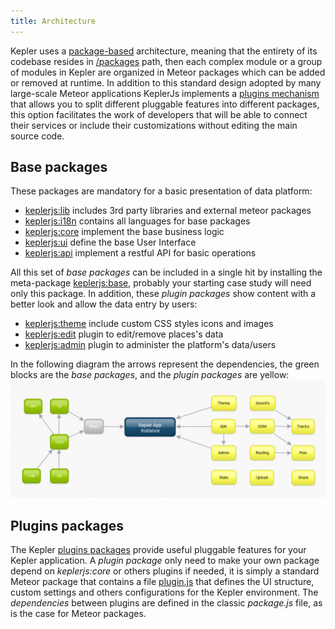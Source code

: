 ```yaml
---
title: Architecture
---
```


Kepler uses a [package-based](http://experimentsinmeteor.com/package-based-architecture/) architecture, meaning that the entirety of its codebase resides in [/packages](https://github.com/Keplerjs/Kepler/tree/master/packages) path, then each complex module or a group of modules in Kepler are organized in Meteor packages which can be added or removed at runtime.
In addition to this standard design adopted by many large-scale Meteor applications KeplerJs implements a [plugins mechanism](architecture.html#Plugins-packages) that allows you to split different pluggable features into different packages, this option facilitates the work of developers that will be able to connect their services or include their customizations without editing the main source code.

## Base packages

These packages are mandatory for a basic presentation of data platform:

* [keplerjs:lib](https://github.com/Keplerjs/Kepler/tree/master/packages/keplerjs-lib) includes 3rd party libraries and external meteor packages
* [keplerjs:i18n](https://github.com/Keplerjs/Kepler/tree/master/packages/keplerjs-i18n) contains all languages for base packages
* [keplerjs:core](https://github.com/Keplerjs/Kepler/tree/master/packages/keplerjs-core) implement the base business logic
* [keplerjs:ui](https://github.com/Keplerjs/Kepler/tree/master/packages/keplerjs-ui) define the base User Interface
* [keplerjs:api](https://github.com/Keplerjs/Kepler/tree/master/packages/keplerjs-api) implement a restful API for basic operations

All this set of *base packages* can be included in a single hit by installing the meta-package [keplerjs:base](https://github.com/Keplerjs/Kepler/tree/master/packages/keplerjs-base), probably your starting case study will need only this package. In addition, these *plugin packages* show content with a better look and allow the data entry by users:

* [keplerjs:theme](https://github.com/Keplerjs/Kepler/tree/master/packages/keplerjs-theme) include custom CSS styles icons and images
* [keplerjs:edit](https://github.com/Keplerjs/Kepler/tree/master/packages/keplerjs-edit) plugin to edit/remove places's data
* [keplerjs:admin](https://github.com/Keplerjs/Kepler/tree/master/packages/keplerjs-admin) plugin to administer the platform's data/users

In the following diagram the arrows represent the dependencies, the green blocks are the *base packages*, and the *plugin packages* are yellow:
![base packages](images/base-packages.png)


## Plugins packages
The Kepler [plugins packages](plugins.html) provide useful pluggable features for your Kepler application. A *plugin package* only need to make your own package depend on *keplerjs:core* or others plugins if needed, it is simply a standard Meteor package that contains a file [plugin.js](plugin-js.html) that defines the UI structure, custom settings and others configurations for the Kepler environment. The *dependencies* between plugins are defined in the classic *package.js* file, as is the case for Meteor packages.